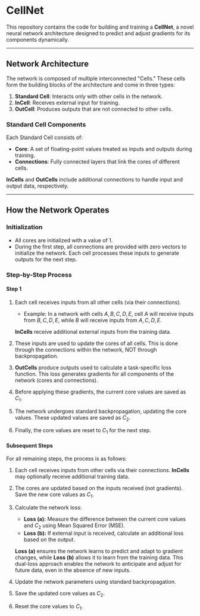# CellNet

This repository contains the code for building and training a **CellNet**, a novel neural network architecture designed to predict and adjust gradients for its components dynamically.

---

## Network Architecture

The network is composed of multiple interconnected "Cells." These cells form the building blocks of the architecture and come in three types:

1. **Standard Cell**: Interacts only with other cells in the network.
2. **InCell**: Receives external input for training.
3. **OutCell**: Produces outputs that are not connected to other cells.

### Standard Cell Components

Each Standard Cell consists of:
- **Core**: A set of floating-point values treated as inputs and outputs during training.
- **Connections**: Fully connected layers that link the cores of different cells.

**InCells** and **OutCells** include additional connections to handle input and output data, respectively.

---

## How the Network Operates

### Initialization

- All cores are initialized with a value of 1.
- During the first step, all connections are provided with zero vectors to initialize the network. Each cell processes these inputs to generate outputs for the next step.

### Step-by-Step Process

#### **Step 1**
1. Each cell receives inputs from all other cells (via their connections).
   - Example: In a network with cells $A, B, C, D, E$, cell $A$ will receive inputs from $B, C, D, E$, while $B$ will receive inputs from $A, C, D, E$.

   **InCells** receive additional external inputs from the training data.
3. These inputs are used to update the cores of all cells. This is done through the connections within the network, NOT through backpropagation.
4. **OutCells** produce outputs used to calculate a task-specific loss function. This loss generates gradients for all components of the network (cores and connections).
5. Before applying these gradients, the current core values are saved as $C_1$.
6. The network undergoes standard backpropagation, updating the core values. These updated values are saved as $C_2$.
7. Finally, the core values are reset to $C_1$ for the next step.

#### **Subsequent Steps**
For all remaining steps, the process is as follows:

1. Each cell receives inputs from other cells via their connections. **InCells** may optionally receive additional training data.
2. The cores are updated based on the inputs received (not gradients). Save the new core values as $C_1$.
3. Calculate the network loss:
   - **Loss (a):** Measure the difference between the current core values and $C_2$ using Mean Squared Error (MSE).
   - **Loss (b):** If external input is received, calculate an additional loss based on the output.

    **Loss (a)** ensures the network learns to predict and adapt to gradient changes, while **Loss (b)** allows it to learn from the training data. This dual-loss approach enables the network to anticipate and adjust for future data, even in the absence of new inputs.
5. Update the network parameters using standard backpropagation.
6. Save the updated core values as $C_2$.
7. Reset the core values to $C_1$.